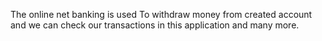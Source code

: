 The online net banking is used To withdraw money from created account and we can check our transactions in this application and many more.

